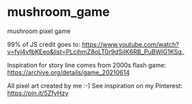 # mushroom_game
mushroom pixel game

99% of JS credit goes to: https://www.youtube.com/watch?v=fyi4vfbKEeo&list=PLcjhmZ8oLT0r9dSiIK6RB_PuBWlG1KSq_

Inspiration for story line comes from 2000s flash game: https://archive.org/details/game_20210614

All pixel art created by me :-)
See inspiration on my Pinterest: https://pin.it/5ZfyHzy
